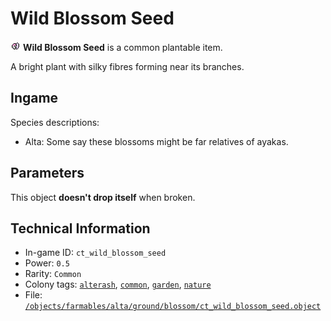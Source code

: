 # Wild Blossom Seed

<img src="https://raw.githubusercontent.com/Ceterai/Enternia/main/objects/farmables/alta/ground/blossom/icon.png" alt="Wild Blossom Seed icon" loading="lazy" height=16px width="auto" /> **Wild Blossom Seed** is a common plantable item.

A bright plant with silky fibres forming near its branches.

## Ingame

Species descriptions:

- Alta: Some say these blossoms might be far relatives of ayakas.

## Parameters

This object **doesn't drop itself** when broken.

## Technical Information

- In-game ID: `ct_wild_blossom_seed`
- Power: `0.5`
- Rarity: `Common`
- Colony tags: [`alterash`](https://ceterai.github.io/MyEnternia/Wiki/Tags/Alterash), [`common`](https://ceterai.github.io/MyEnternia/Wiki/Tags/Common), [`garden`](https://ceterai.github.io/MyEnternia/Wiki/Tags/Garden), [`nature`](https://ceterai.github.io/MyEnternia/Wiki/Tags/Nature)
- File: [`/objects/farmables/alta/ground/blossom/ct_wild_blossom_seed.object`](https://github.com/Ceterai/Enternia/blob/main/objects/farmables/alta/ground/blossom/ct_wild_blossom_seed.object)

